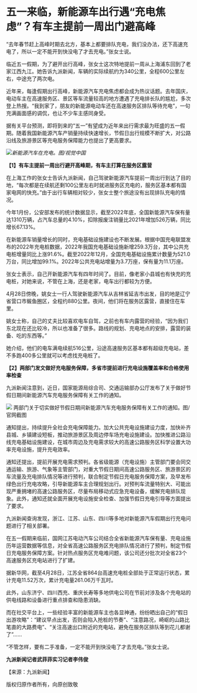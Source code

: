 # 五一来临，新能源车出行遇“充电焦虑”？有车主提前一周出门避高峰

“去年春节赶上高峰时期去北方，基本上都要排队充电，我们没办法，还下高速充电了，所以一定不能开到快没电了才去充电。”张女士说。

临近五一假期，为了避开出行高峰，张女士这次特地提前一周从上海浦东回到了老家江西九江。她告诉九派新闻，车辆的实际续航约为340公里，全程600公里左右，中途充了两次电。

近年来，每逢假期出行高峰，新能源汽车充电焦虑都会成为热议话题。去年国庆，电动车主在高速服务区、景区等车流量较高的地方遭遇了充电排长队的尴尬，多次登上热搜。“我到家了，朋友的新能源电动车还在高速服务区排队等待充电”，一句充满画面感的调侃，也让不少车主感同身受。

据有关平台预测，即将到来的“五一”有望成为近年来出行需求最为旺盛的五一假期。随着我国新能源汽车产销量持续快速增长，节假日出行规模不断扩大，对公路沿线及旅游景区等充电服务保障能力也提出了更高要求。

![](https://inews.gtimg.com/om_bt/OLQGR5nDcf44H1SQPTPxYF3DU0M-9epr35A_kOLW6LCywAA/1000)_新能源汽车在充电。图/视觉中国_

**【1】有车主提前一周出行避开高峰期，有车主打算在服务区露营**

在上海工作的张女士告诉九派新闻，自己驾驶新能源汽车提前一周出行到达了目的地，“每次都是在续航还剩100公里左右时就进服务区充电的，服务区基本都有国家电网的快充。”由于出行车辆相对较少，张女士整个旅途没有出现排队充电的情况。

今年1月份，公安部发布的统计数据显示，截至2022年底，全国新能源汽车保有量达1310万辆，占汽车总量的4.10%，扣除报废注销量比2021年增加526万辆，同比增长67.13%。

在新能源车销量增长的同时，充电基础设施建设也不断发展。根据中国充电联盟发布的2022年充电桩数据，2022年我国充电基础设施新增259.3万台，其中公共充电桩增量同比上涨91.6%。截至2022年12月，全国充电基础设施累计数量为521.0万台，同比增加99.1%。2022年公共充电站增量为3.7万座，保有量为11.1万座。

张女士表示，自己开新能源汽车有四年时间了。目前，像老家小县城也有快充的充电桩，对她来说，不管在上海，还是老家，电车出行都较为方便。

4月28日傍晚，姚女士一行人驾驶新能源汽车从吉林省延吉市出发，目的地是辽宁省营口市鲅鱼圈区，全程约880公里。夜间，他们将在服务区露营，直接住在车里。

姚女士称，自己的丈夫比较喜欢电车自驾，之前也有车内露营的经验，“因为我们东北现在还比较冷，所以也准备了很多。路线的规划、充电地点的安排，露营的装备、吃的东西等。”

她介绍，他们的电车满电续航516公里，沿途高速服务区基本都有超级充电站，差不多跑400多公里就可以考虑找充电桩了。

**【2】两部门发文做好充电服务保障，多省市提前进行充电设施覆盖率和合格使用率检查**

九派新闻注意到，近日，国家能源局综合司、交通运输部办公厅发布了关于做好节假日期间新能源汽车充电服务保障有关工作的通知。

![](https://inews.gtimg.com/om_bt/OpoFQT_qmCDVXGp557GtRm543ToBMKD7dVSIHVpsSrv0YAA/1000)
两部门关于切实做好节假日期间新能源汽车充电服务保障有关工作的通知。图/官网截图

通知提出，持续提升全社会充电保障能力。加大公共充电设施建设力度，加快补齐县城、乡镇建设短板，推动旅游景区及周边停车场充电设施建设。加快推进公路沿线充电基础设施建设，在城市周边及充电需求较大的高速公路服务区科学设置大功率充电设施，提升充电效率。

通知还提出，提前开展充电需求预判。各省级能源（充电设施）主管部门要会同交通运输、旅游、气象等主管部门，对重大节假日期间高速公路服务区、旅游景区的车流量及充电排队情况等进行预判，联合制定节假日充电服务保障方案，及早发布绿色出行充电攻略，引导新能源车主合理规划出行。对预判车流量特别大、可能出现严重拥堵的高速公路服务区，尽量布局移动式应急充电设备，缓解充电排队现象。此外，通知还就全面开展充电设施安全检查、加强节假日充电引导等方面提出了要求。

九派新闻查询发现，浙江、江苏、山东、四川等多地对新能源汽车假期出行充电问题进行了相关部署。

在五一假期来临前，国网江苏电动汽车公司结合全省新能源汽车保有量、充电设施历年运营数据等信息，对全省高速公路服务区充电排队情况进行了预判，制定节假日充电服务保障方案。针对热点服务区充电难问题，该公司还分批次对全省23个高速服务区充电站进行了扩建。

据新华网，截至4月28日，江苏全省864台高速充电桩全部处于正常运行状态，累计充电11.52万次，累计充电量261.06万千瓦时。

此外，山东济宁、四川西充、重庆长寿等多地供电公司在节前对涉及各个充电站的供电线路和设备进行重点排查和隐患消缺。

而在社交平台上，一些经验丰富的新能源车主也各显神通，纷纷晒出自己的“假日出游攻略”：“建议早点出发，否则会陷入抢桩的节奏”、“注意路况，崎岖的山路比笔直的大路费电”、“关注高速出口附近的充电站，避免在服务区排队等到花儿都谢了”……

“不管怎样，要有二手准备，一定不能开到快没电了才去充电。”张女士说。

**九派新闻记者武菲菲实习记者李伟俊**

【来源：九派新闻】

版权归原作者所有，向原创致敬

